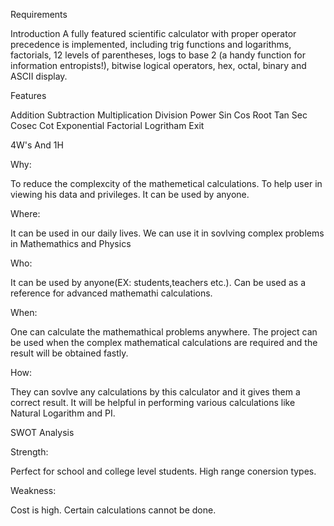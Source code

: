 Requirements

Introduction
A fully featured scientific calculator with proper operator precedence is implemented, including trig functions and logarithms, factorials, 12 levels of parentheses, logs to base 2 (a handy function for information entropists!), bitwise logical operators, hex, octal, binary and ASCII display.


Features

Addition
Subtraction
Multiplication
Division
Power
Sin
Cos
Root
Tan
Sec
Cosec
Cot
Exponential
Factorial
Logritham
Exit


4W's And 1H

Why:

To reduce the complexcity of the mathemetical calculations.
To help user in viewing his data and privileges.
It can be used by anyone.

Where:

It can be used in our daily lives.
We can use it in sovlving complex problems in Mathemathics and Physics

Who:

It can be used by anyone(EX: students,teachers etc.).
Can be used as a reference for advanced mathemathi calculations.

When:

One can calculate the mathemathical problems anywhere.
The project can be used when the complex mathematical calculations are required and the result will be obtained fastly.

How:

They can sovlve any calculations by this calculator and it gives them a correct result.
It will be helpful in performing various calculations like Natural Logarithm and PI.

SWOT Analysis

Strength:

Perfect for school and college level students.
High range conersion types.

Weakness:

Cost is high.
Certain calculations cannot be done.

